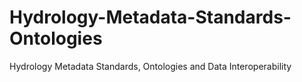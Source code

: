 # Hydrology-Metadata-Standards-Ontologies
Hydrology Metadata Standards, Ontologies and Data Interoperability
